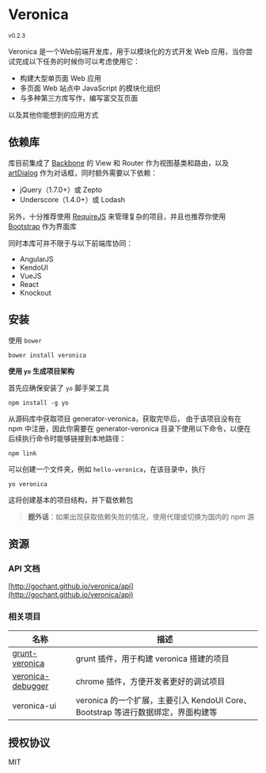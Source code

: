 
# Veronica 

<small>v0.2.3</small>

Veronica 是一个Web前端开发库，用于以模块化的方式开发 Web 应用，当你尝试完成以下任务的时候你可以考虑使用它：

* 构建大型单页面 Web 应用
* 多页面 Web 站点中 JavaScript 的模块化组织
* 与多种第三方库写作，编写富交互页面

以及其他你能想到的应用方式

## 依赖库

库目前集成了 [Backbone](http://backbonejs.org/) 的 View 和 Router 作为视图基类和路由，以及 [artDialog](http://aui.github.io/artDialog/) 作为对话框，同时额外需要以下依赖：

* jQuery（1.7.0+）或 Zepto
* Underscore（1.4.0+）或 Lodash

另外，十分推荐使用 [RequireJS](http://requirejs.org/) 来管理复杂的项目，并且也推荐你使用 [Bootstrap](http://getbootstrap.com/) 作为界面库

同时本库可并不限于与以下前端库协同：

* AngularJS
* KendoUI
* VueJS
* React
* Knockout

## 安装

使用 `bower`

```
bower install veronica
```

**使用 `yo` 生成项目架构**

首先应确保安装了 `yo` 脚手架工具

```
npm install -g yo
```

从源码库中获取项目 generator-veronica，获取完毕后，
由于该项目没有在 npm 中注册，因此你需要在 generator-veronica 目录下使用以下命令，以便在后续执行命令时能够链接到本地路径：

```
npm link
```

可以创建一个文件夹，例如 `hello-veronica`，在该目录中，执行

```
yo veronica
```

这将创建基本的项目结构，并下载依赖包

> **题外话**：如果出现获取依赖失败的情况，使用代理或切换为国内的 npm 源


## 资源

### API 文档

[http://gochant.github.io/veronica/api](http://gochant.github.io/veronica/api)

### 相关项目

|名称|描述|
|---|---|
|[grunt-veronica](https://github.com/gochant/grunt-veronica)|grunt 插件，用于构建 veronica 搭建的项目|
|[veronica-debugger](https://github.com/gochant/veronica-debugger)|chrome 插件，方便开发者更好的调试项目|
|veronica-ui|veronica 的一个扩展，主要引入 KendoUI Core、Bootstrap 等进行数据绑定，界面构建等|


## 授权协议

MIT
